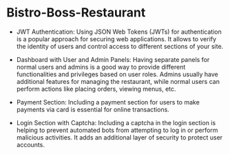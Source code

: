 # Bistro-Boss-Restaurant

* JWT Authentication: Using JSON Web Tokens (JWTs) for authentication is a popular approach for securing web applications. It allows to verify the identity of users and control access to different sections of your site.

* Dashboard with User and Admin Panels: Having separate panels for normal users and admins is a good way to provide different functionalities and privileges based on user roles. Admins usually have additional features for managing the restaurant, while normal users can perform actions like placing orders, viewing menus, etc.

* Payment Section: Including a payment section for users to make payments via card is essential for online transactions. 

* Login Section with Captcha: Including a captcha in the login section is helping to prevent automated bots from attempting to log in or perform malicious activities. It adds an additional layer of security to protect user accounts.
